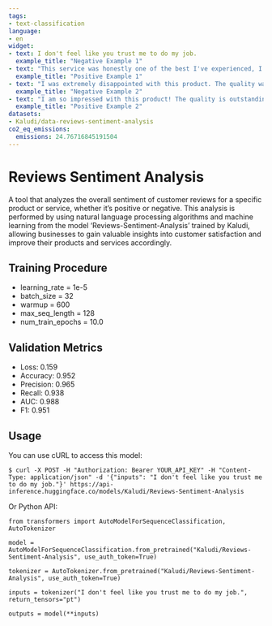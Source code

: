 ```yaml
---
tags:
- text-classification
language:
- en
widget:
- text: I don't feel like you trust me to do my job.
  example_title: "Negative Example 1"
- text: "This service was honestly one of the best I've experienced, I'll definitely come back!"
  example_title: "Positive Example 1"
- text: "I was extremely disappointed with this product. The quality was terrible and it broke after only a few days of use. Customer service was unhelpful and unresponsive. I would not recommend this product to anyone."
  example_title: "Negative Example 2"
- text: "I am so impressed with this product! The quality is outstanding and it has exceeded all of my expectations. The customer service team was also incredibly helpful and responsive to any questions I had. I highly recommend this product to anyone in need of a top-notch, reliable solution."
  example_title: "Positive Example 2"
datasets:
- Kaludi/data-reviews-sentiment-analysis
co2_eq_emissions:
  emissions: 24.76716845191504
---
```


# Reviews Sentiment Analysis

A tool that analyzes the overall sentiment of customer reviews for a specific product or service, whether it’s positive or negative. This analysis is performed by using natural language processing algorithms and machine learning from the model ‘Reviews-Sentiment-Analysis’ trained by Kaludi, allowing businesses to gain valuable insights into customer satisfaction and improve their products and services accordingly.

## Training Procedure

- learning_rate = 1e-5
- batch_size = 32
- warmup = 600
- max_seq_length = 128
- num_train_epochs = 10.0

## Validation Metrics

- Loss: 0.159
- Accuracy: 0.952
- Precision: 0.965
- Recall: 0.938
- AUC: 0.988
- F1: 0.951

## Usage

You can use cURL to access this model:

```
$ curl -X POST -H "Authorization: Bearer YOUR_API_KEY" -H "Content-Type: application/json" -d '{"inputs": "I don't feel like you trust me to do my job."}' https://api-inference.huggingface.co/models/Kaludi/Reviews-Sentiment-Analysis
```

Or Python API:

```
from transformers import AutoModelForSequenceClassification, AutoTokenizer

model = AutoModelForSequenceClassification.from_pretrained("Kaludi/Reviews-Sentiment-Analysis", use_auth_token=True)

tokenizer = AutoTokenizer.from_pretrained("Kaludi/Reviews-Sentiment-Analysis", use_auth_token=True)

inputs = tokenizer("I don't feel like you trust me to do my job.", return_tensors="pt")

outputs = model(**inputs)
```